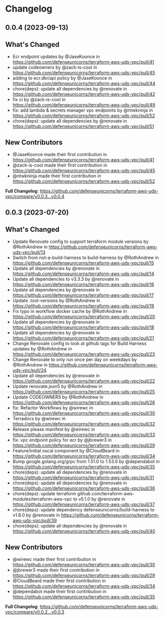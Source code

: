 # Changelog

## 0.0.4 (2023-09-13)

## What's Changed
* Ecr endpoint updates by @JaseKoonce in https://github.com/defenseunicorns/terraform-aws-uds-vpc/pull/41
* update codeowners by @zack-is-cool in https://github.com/defenseunicorns/terraform-aws-uds-vpc/pull/45
* adding to ecr.dkr/api policy by @JaseKoonce in https://github.com/defenseunicorns/terraform-aws-uds-vpc/pull/44
* chore(deps): update all dependencies by @renovate in https://github.com/defenseunicorns/terraform-aws-uds-vpc/pull/42
* fix ci by @zack-is-cool in https://github.com/defenseunicorns/terraform-aws-uds-vpc/pull/49
* fix: add lambda & secrets manager vpc endpoints by @ntwkninja in https://github.com/defenseunicorns/terraform-aws-uds-vpc/pull/52
* chore(deps): update all dependencies by @renovate in https://github.com/defenseunicorns/terraform-aws-uds-vpc/pull/51

## New Contributors
* @JaseKoonce made their first contribution in https://github.com/defenseunicorns/terraform-aws-uds-vpc/pull/41
* @zack-is-cool made their first contribution in https://github.com/defenseunicorns/terraform-aws-uds-vpc/pull/45
* @ntwkninja made their first contribution in https://github.com/defenseunicorns/terraform-aws-uds-vpc/pull/52

**Full Changelog**: https://github.com/defenseunicorns/terraform-aws-uds-vpc/compare/v0.0.3...v0.0.4

## 0.0.3 (2023-07-20)

## What's Changed
* Update Renovate config to support terraform module versions by @RothAndrew in https://github.com/defenseunicorns/terraform-aws-uds-vpc/pull/13
* Switch from not-a-build-harness to build-harness by @RothAndrew in https://github.com/defenseunicorns/terraform-aws-uds-vpc/pull/15
* Update all dependencies by @renovate in https://github.com/defenseunicorns/terraform-aws-uds-vpc/pull/14
* Update all dependencies to v3.3.3 by @renovate in https://github.com/defenseunicorns/terraform-aws-uds-vpc/pull/16
* Update all dependencies by @renovate in https://github.com/defenseunicorns/terraform-aws-uds-vpc/pull/17
* Update .tool-versions by @RothAndrew in https://github.com/defenseunicorns/terraform-aws-uds-vpc/pull/19
* Fix typo in workflow docker cache by @RothAndrew in https://github.com/defenseunicorns/terraform-aws-uds-vpc/pull/20
* Update all dependencies by @renovate in https://github.com/defenseunicorns/terraform-aws-uds-vpc/pull/18
* Update all dependencies by @renovate in https://github.com/defenseunicorns/terraform-aws-uds-vpc/pull/21
* Change Renovate config to look at github tags for Build Harness updates by @RothAndrew in https://github.com/defenseunicorns/terraform-aws-uds-vpc/pull/23
* Change Renovate to only run once per day on weekdays by @RothAndrew in https://github.com/defenseunicorns/terraform-aws-uds-vpc/pull/24
* Update all dependencies by @renovate in https://github.com/defenseunicorns/terraform-aws-uds-vpc/pull/22
* Update renovate.json5 by @RothAndrew in https://github.com/defenseunicorns/terraform-aws-uds-vpc/pull/25
* Update CODEOWNERS by @RothAndrew in https://github.com/defenseunicorns/terraform-aws-uds-vpc/pull/26
* fix: Refactor Workflows by @wirewc in https://github.com/defenseunicorns/terraform-aws-uds-vpc/pull/30
* Terradocs by @wirewc in https://github.com/defenseunicorns/terraform-aws-uds-vpc/pull/32
* Release please manifest by @wirewc in https://github.com/defenseunicorns/terraform-aws-uds-vpc/pull/33
* fix: vpc endpoint policy for ecr by @jbrewer3 in https://github.com/defenseunicorns/terraform-aws-uds-vpc/pull/29
* Feature/initial oscal component by @CloudBeard in https://github.com/defenseunicorns/terraform-aws-uds-vpc/pull/34
* Bump google.golang.org/grpc from 1.51.0 to 1.53.0 by @dependabot in https://github.com/defenseunicorns/terraform-aws-uds-vpc/pull/35
* chore(deps): update all dependencies by @renovate in https://github.com/defenseunicorns/terraform-aws-uds-vpc/pull/31
* chore(deps): update all dependencies by @renovate in https://github.com/defenseunicorns/terraform-aws-uds-vpc/pull/36
* chore(deps): update terraform github.com/terraform-aws-modules/terraform-aws-vpc to v5.1.0 by @renovate in https://github.com/defenseunicorns/terraform-aws-uds-vpc/pull/37
* chore(deps): update dependency defenseunicorns/build-harness to v1.8.0 by @renovate in https://github.com/defenseunicorns/terraform-aws-uds-vpc/pull/39
* chore(deps): update all dependencies by @renovate in https://github.com/defenseunicorns/terraform-aws-uds-vpc/pull/40

## New Contributors
* @wirewc made their first contribution in https://github.com/defenseunicorns/terraform-aws-uds-vpc/pull/30
* @jbrewer3 made their first contribution in https://github.com/defenseunicorns/terraform-aws-uds-vpc/pull/29
* @CloudBeard made their first contribution in https://github.com/defenseunicorns/terraform-aws-uds-vpc/pull/34
* @dependabot made their first contribution in https://github.com/defenseunicorns/terraform-aws-uds-vpc/pull/35

**Full Changelog**: https://github.com/defenseunicorns/terraform-aws-uds-vpc/compare/v0.0.2...v0.0.3
